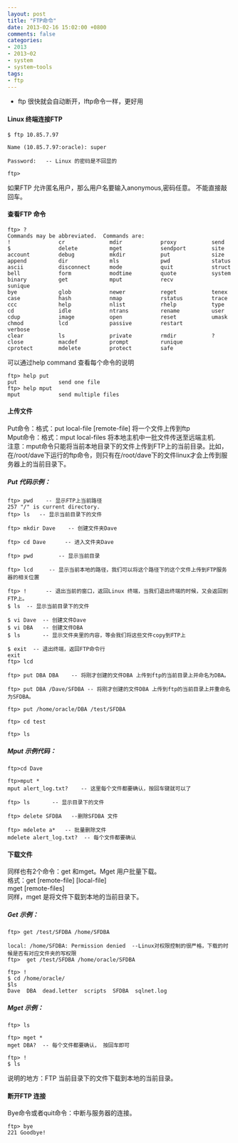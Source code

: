 ```yaml
---
layout: post
title: "FTP命令"
date: 2013-02-16 15:02:00 +0800
comments: false
categories:
- 2013
- 2013~02
- system
- system~tools
tags:
- ftp
---
```

* ftp 很快就会自动断开，lftp命令一样，更好用

#### Linux 终端连接FTP
```
$ ftp 10.85.7.97

Name (10.85.7.97:oracle): super

Password:   -- Linux 的密码是不回显的

ftp>
```
如果FTP 允许匿名用户，那么用户名要输入anonymous,密码任意。 不能直接敲回车。
 
#### 查看FTP 命令
```
ftp> ?
Commands may be abbreviated.  Commands are:
!               cr              mdir            proxy           send
$               delete          mget            sendport        site
account         debug           mkdir           put             size
append          dir             mls             pwd             status
ascii           disconnect      mode            quit            struct
bell            form            modtime         quote           system
binary          get             mput            recv            sunique
bye             glob            newer           reget           tenex
case            hash            nmap            rstatus         trace
ccc             help            nlist           rhelp           type
cd              idle            ntrans          rename          user
cdup            image           open            reset           umask
chmod           lcd             passive         restart         verbose
clear           ls              private         rmdir           ?
close           macdef          prompt          runique
cprotect        mdelete         protect         safe
```
可以通过help command 查看每个命令的说明
```
ftp> help put
put             send one file
ftp> help mput
mput            send multiple files
```

#### 上传文件
Put命令：格式：put local-file [remote-file] 将一个文件上传到ftp  
Mput命令：格式：mput local-files 将本地主机中一批文件传送至远端主机.  
注意：mput命令只能将当前本地目录下的文件上传到FTP上的当前目录。比如，在/root/dave下运行的ftp命令，则只有在/root/dave下的文件linux才会上传到服务器上的当前目录下。
 
##### Put 代码示例：
```
ftp> pwd    -- 显示FTP上当前路径
257 "/" is current directory.
ftp> ls   -- 显示当前目录下的文件

ftp> mkdir Dave    -- 创建文件夹Dave

ftp> cd Dave      -- 进入文件夹Dave

ftp> pwd        -- 显示当前目录

ftp> lcd     -- 显示当前本地的路径，我们可以将这个路径下的这个文件上传到FTP服务器的相关位置

ftp> !      -- 退出当前的窗口，返回Linux 终端，当我们退出终端的时候，又会返回到FTP上。
$ ls  -- 显示当前目录下的文件

$ vi Dave  -- 创建文件Dave
$ vi DBA   -- 创建文件DBA
$ ls       -- 显示文件夹里的内容，等会我们将这些文件copy到FTP上

$ exit  -- 退出终端，返回FTP命令行
exit
ftp> lcd

ftp> put DBA DBA    -- 将刚才创建的文件DBA 上传到ftp的当前目录上并命名为DBA。

ftp> put DBA /Dave/SFDBA -- 将刚才创建的文件DBA 上传到ftp的当前目录上并重命名为SFDBA。

ftp> put /home/oracle/DBA /test/SFDBA  

ftp> cd test

ftp> ls

```
##### Mput 示例代码：
```
ftp>cd Dave

ftp>mput *
mput alert_log.txt?    -- 这里每个文件都要确认，按回车键就可以了

ftp> ls       -- 显示目录下的文件

ftp> delete SFDBA   --删除SFDBA 文件

ftp> mdelete a*   -- 批量删除文件
mdelete alert_log.txt?  -- 每个文件都要确认

```
 
#### 下载文件
同样也有2个命令：get 和mget。Mget 用户批量下载。  
格式：get [remote-file] [local-file]  
mget [remote-files]  
同样，mget 是将文件下载到本地的当前目录下。
 
##### Get 示例：
```
ftp> get /test/SFDBA /home/SFDBA

local: /home/SFDBA: Permission denied  --Linux对权限控制的很严格，下载的时候是否有对应文件夹的写权限
ftp>  get /test/SFDBA /home/oracle/SFDBA

ftp> !
$ cd /home/oracle/
$ls
Dave  DBA  dead.letter  scripts  SFDBA  sqlnet.log
```
##### Mget 示例：
```
ftp> ls

ftp> mget *
mget DBA?  -- 每个文件都要确认， 按回车即可

ftp> !
$ ls

```
说明的地方：FTP 当前目录下的文件下载到本地的当前目录。

#### 断开FTP 连接
Bye命令或者quit命令：中断与服务器的连接。
```
ftp> bye
221 Goodbye!
```

